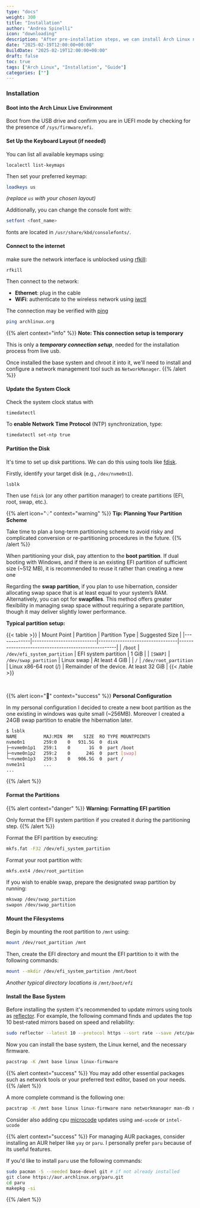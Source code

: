 ```yaml
---
type: "docs"
weight: 300
title: "Installation"
author: "Andrea Spinelli"
icon: "downloading"
description: "After pre-installation steps, we can install Arch Linux now"
date: "2025-02-19T12:00:00+00:00"
BuildDate: "2025-02-19T12:00:00+00:00"
draft: false
toc: true
tags: ["Arch Linux", "Installation", "Guide"]
categories: [""]
---
```


### Installation

#### Boot into the Arch Linux Live Environment

Boot from the USB drive and confirm you are in UEFI mode by checking for the presence of `/sys/firmware/efi`.

#### Set Up the Keyboard Layout (if needed)
   
You can list all available keymaps using:
```
localectl list-keymaps
```
Then set your preferred keymap:
```bash
loadkeys us
```
*(replace `us` with your chosen layout)*

Additionally, you can change the console font with:
```bash
setfont <font_name>
```
fonts are located in `/usr/share/kbd/consolefonts/`.
   

#### Connect to the internet

make sure the network interface is unblocked using [rfkill](https://wiki.archlinux.org/title/Rfkill):
```bash
rfkill
```

Then connect to the network:

- **Ethernet**: plug in the cable
- **WiFi**: authenticate to the wireless network using [iwctl](https://wiki.archlinux.org/title/Iwctl)

The connection may be verified with [ping](https://wiki.archlinux.org/title/Ping)

```bash
ping archlinux.org
```

{{% alert context="info" %}}
**Note: This connection setup is temporary**

This is only a ***temporary connection setup***, needed for the installation process from live usb.

Once installed the base system and chroot it into it, we'll need to install and configure a network management tool such as `NetworkManager`.
{{% /alert %}}

#### Update the System Clock

Check the system clock status with
```
timedatectl
```

To **enable Network Time Protocol** (NTP) synchronization, type:

```bash
timedatectl set-ntp true
```

#### Partition the Disk

It's time to set up disk partitions. We can do this using tools like [fdisk](https://wiki.archlinux.org/title/Fdisk).

Firstly, identify your target disk (e.g., `/dev/nvme0n1`). 

```bash
lsblk
```

Then use `fdisk` (or any other partition manager) to create partitions (EFI, root, swap, etc.).

{{% alert icon="💡" context="warning" %}}
**Tip: Planning Your Partition Scheme**

Take time to plan a long-term partitioning scheme to avoid risky and complicated conversion or re-partitioning procedures in the future.
{{% /alert %}}

When partitioning your disk, pay attention to the **boot partition**. If dual booting with Windows, and if there is an existing EFI partition of sufficient size (~512 MB), it is recommended to reuse it rather than creating a new one

Regarding the **swap partition**, if you plan to use hibernation, consider allocating swap space that is at least equal to your system’s RAM. 
Alternatively, you can opt for **swapfiles**. This method offers greater flexibility in managing swap space without requiring a separate partition, though it may deliver slightly lower performance.

**Typical partition setup:**

{{< table >}}
| Mount Point | Partition                 | Partition Type                  | Suggested Size                                     |
|-------------|---------------------------|---------------------------------|----------------------------------------------------|
| `/boot`     | `/dev/efi_system_partition` | EFI system partition          | 1 GiB                                              |
| `[SWAP]`    | `/dev/swap_partition`       | Linux swap                    | At least 4 GiB                                     |
| `/`         | `/dev/root_partition`       | Linux x86-64 root (/)         | Remainder of the device. At least 32 GiB           |
{{< /table >}}
    
<br>

{{% alert icon="🔎" context="success" %}}
**Personal Configuration**

In my personal configuration I decided to create a new boot partition as the one existing in windows was quite small (~256MB). Moreover I created a 24GB swap partition to enable the hibernation later.
    
```bash
$ lsblk
NAME          MAJ:MIN  RM    SIZE  RO TYPE MOUNTPOINTS
nvme0n1       259:0    0   931.5G  0  disk 
├─nvme0n1p1   259:1    0       1G  0  part /boot
├─nvme0n1p2   259:2    0      24G  0  part [swap]
└─nvme0n1p3   259:3    0   906.5G  0  part /
nvme1n1       ...
...
```
{{% /alert %}}

#### Format the Partitions

{{% alert context="danger" %}}
**Warning: Formatting EFI partition**

Only format the EFI system partition if you created it during the partitioning step.
{{% /alert %}}

Format the EFI partition by executing:
```bash
mkfs.fat -F32 /dev/efi_system_partition
```

Format your root partition with:
```bash
mkfs.ext4 /dev/root_partition
```
If you wish to enable swap, prepare the designated swap partition by running:
```bash
mkswap /dev/swap_partition
swapon /dev/swap_partition
``` 

#### Mount the Filesystems

Begin by mounting the root partition to `/mnt` using:
```bash
mount /dev/root_partition /mnt
```
Then, create the EFI directory and mount the EFI partition to it with the following commands:
```bash
mount --mkdir /dev/efi_system_partition /mnt/boot
```
*Another typical directory locations is `/mnt/boot/efi`*

#### Install the Base System

Before installing the system it's recommended to update mirrors using tools as [reflector](https://wiki.archlinux.org/title/Reflector). For example, the following command finds and updates the top 10 best-rated mirrors based on speed and reliability:

```bash
sudo reflector --latest 10 --protocol https --sort rate --save /etc/pacman.d/mirrorlist
```

Now you can install the base system, the Linux kernel, and the necessary firmware.

```bash
pacstrap -K /mnt base linux linux-firmware
```

{{% alert context="success" %}}
You may add other essential packages such as network tools or your preferred text editor, based on your needs.
{{% /alert %}}

   A more complete command is the following one:
   ```bash
   pacstrap -K /mnt base linux linux-firmware nano networkmanager man-db man-pages texinfo
   ```
   Consider also adding cpu [microcode](https://wiki.archlinux.org/title/Microcode) updates using `amd-ucode` or `intel-ucode`

{{% alert context="success" %}}
For managing AUR packages, consider installing an AUR helper like `yay` or `paru`. I personally prefer `paru` because of its useful features.

If you'd like to install `paru` use the following commands:
```bash
sudo pacman -S --needed base-devel git # if not already installed
git clone https://aur.archlinux.org/paru.git
cd paru
makepkg -si
```
{{% /alert %}}
